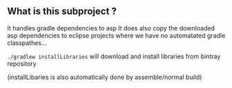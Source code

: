 What is this subproject ?
-------------------------

It handles gradle dependencies to asp
It does also copy the downloaded asp dependencies to eclipse projects where we have no automatated gradle classpathes...

`./gradlew installLibraries` will download and install libraries from bintray repository

 (installLibaries is also automatically done by assemble/normal build)
